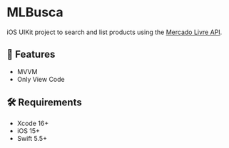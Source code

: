 # MLBusca

iOS UIKit project to search and list products using the [Mercado Livre API](https://developers.mercadolibre.com.ar/en_us/api-docs).

## 📱 Features

- MVVM
- Only View Code

## 🛠 Requirements

- Xcode 16+
- iOS 15+
- Swift 5.5+
